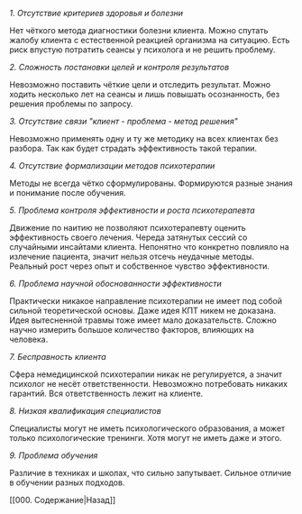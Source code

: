 *1. Отсутствие критериев здоровья и болезни*

Нет чёткого метода диагностики болезни клиента. Можно спутать жалобу клиента с естественной реакцией организма на ситуацию. Есть риск впустую потратить сеансы у психолога и не решить проблему.

*2. Сложность постановки целей и контроля результатов*

Невозможно поставить чёткие цели и отследить результат. Можно ходить несколько лет на сеансы и лишь повышать осознанность, без решения проблемы по запросу.

*3. Отсутствие связи "клиент - проблема - метод решения"*

Невозможно применять одну и ту же методику на всех клиентах без разбора. Так как будет страдать эффективность такой терапии.

*4. Отсутствие формализации методов психотерапии*

Методы не всегда чётко сформулированы. Формируются разные знания и понимание после обучения.

*5. Проблема контроля эффективности и роста психотерапевта*

Движение по наитию не позволяют психотерапевту оценить эффективность своего лечения. Череда затянутых сессий со случайными инсайтами клиента. Непонятно что конкретно повлияло на излечение пациента, значит нельзя отсечь неудачные методы. Реальный рост через опыт и собственное чувство эффективности.

*6. Проблема научной обоснованности эффективности*

Практически никакое направление психотерапии не имеет под собой сильной теоретической основы. Даже идея КПТ никем не доказана. Идея вытесненной травмы тоже имеет мало доказательств. Сложно научно измерить большое количество факторов, влияющих на человека.

*7. Бесправность клиента*

Сфера немедицинской психотерапии никак не регулируется, а значит психолог не несёт ответственности. Невозможно потребовать никаких гарантий. Вся ответственность лежит на клиенте.

*8. Низкая квалификация специалистов*

Специалисты могут не иметь психологического образования, а может только психологические тренинги. Хотя могут не иметь даже и этого.

*9. Проблема обучения*

Различие в техниках и школах, что сильно запутывает. Сильное отличие в обучении разных подходов.

[[000. Содержание|Назад]]
